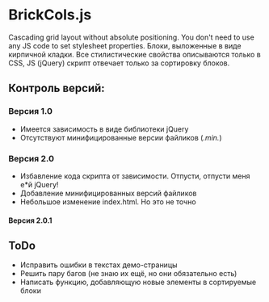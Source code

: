 # BrickCols.js
Cascading grid layout without absolute positioning. You don't need to use any JS code to set stylesheet properties.
Блоки, выложенные в виде кирпичной кладки. Все стилистические свойства описываются только в CSS, JS (jQuery) скрипт отвечает только за сортировку блоков.

## Контроль версий:

### Версия 1.0
* Имеется зависимость в виде библиотеки jQuery
* Отсутствуют минифицированные версии файликов (*.min.*)

### Версия 2.0
* Избавление кода скрипта от зависимости. Отпусти, отпусти меня е*й jQuery!
* Добавление минифицированных версий файликов
* Небольшое изменение index.html. Но это не точно

#### Версия 2.0.1

## ToDo
* Исправить ошибки в текстах демо-страницы
* Решить пару багов (не знаю их ещё, но они обязательно есть)
* Написать функцию, добавляющую новые элементы в сортируемые блоки